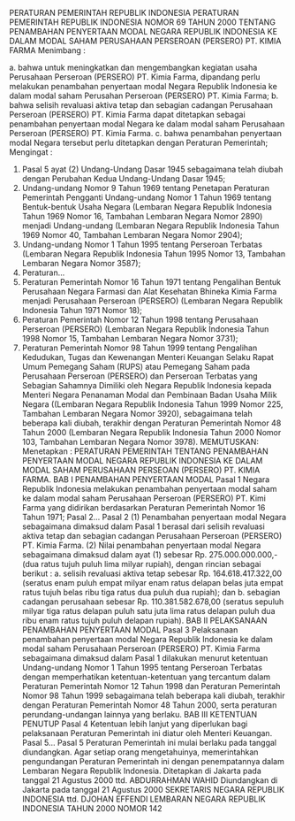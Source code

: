  PERATURAN PEMERINTAH REPUBLIK INDONESIA PERATURAN PEMERINTAH REPUBLIK INDONESIA NOMOR 69 TAHUN 2000 TENTANG PENAMBAHAN PENYERTAAN MODAL NEGARA REPUBLIK INDONESIA KE DALAM MODAL SAHAM PERUSAHAAN PERSEROAN (PERSERO) PT. KIMIA FARMA
Menimbang :

a. bahwa untuk meningkatkan dan mengembangkan kegiatan usaha Perusahaan Perseroan (PERSERO) PT. Kimia Farma, dipandang perlu melakukan penambahan penyertaan modal Negara Republik Indonesia ke dalam modal saham Perusahan Perseroan (PERSERO) PT. Kimia Farma;
b. bahwa selisih revaluasi aktiva tetap dan sebagian cadangan Perusahaan Perseroan (PERSERO) PT. Kimia Farma dapat ditetapkan sebagai penambahan penyertaan modal Negara ke dalam modal saham Perusahaan Perseroan (PERSERO) PT. Kimia Farma.
c. bahwa penambahan penyertaan modal Negara tersebut perlu ditetapkan dengan Peraturan Pemerintah;
Mengingat :

1. Pasal 5 ayat (2) Undang-Undang Dasar 1945 sebagaimana telah diubah dengan Perubahan Kedua Undang-Undang Dasar 1945;
2. Undang-undang Nomor 9 Tahun 1969 tentang Penetapan Peraturan Pemerintah Pengganti Undang-undang Nomor 1 Tahun 1969 tentang Bentuk-bentuk Usaha Negara (Lembaran Negara Republik Indonesia Tahun 1969 Nomor 16, Tambahan Lembaran Negara Nomor 2890) menjadi Undang-undang (Lembaran Negara Republik Indonesia Tahun 1969 Nomor 40, Tambahan Lembaran Negara Nomor 2904);
3. Undang-undang Nomor 1 Tahun 1995 tentang Perseroan Terbatas (Lembaran Negara Republik Indonesia Tahun 1995 Nomor 13, Tambahan Lembaran Negara Nomor 3587);
4. Peraturan...
4. Peraturan Pemerintah Nomor 16 Tahun 1971 tentang Pengalihan Bentuk Perusahaan Negara Farmasi dan Alat Kesehatan Bhineka Kimia Farma menjadi Perusahaan Perseroan (PERSERO) (Lembaran Negara Republik Indonesia Tahun 1971 Nomor 18);
5. Peraturan Pemerintah Nomor 12 Tahun 1998 tentang Perusahaan Perseroan (PERSERO) (Lembaran Negara Republik Indonesia Tahun 1998 Nomor 15, Tambahan Lembaran Negara Nomor 3731);
6. Peraturan Pemerintah Nomor 98 Tahun 1999 tentang Pengalihan Kedudukan, Tugas dan Kewenangan Menteri Keuangan Selaku Rapat Umum Pemegang Saham (RUPS) atau Pemegang Saham pada Perusahaan Perseroan (PERSERO) dan Perseroan Terbatas yang Sebagian Sahamnya Dimiliki oleh Negara Republik Indonesia kepada Menteri Negara Penanaman Modal dan Pembinaan Badan Usaha Milik Negara ((Lembaran Negara Republik Indonesia Tahun 1999 Nomor 225, Tambahan Lembaran Negara Nomor 3920), sebagaimana telah beberapa kali diubah, terakhir dengan Peraturan Pemerintah Nomor 48 Tahun 2000 (Lembaran Negara Republik Indonesia Tahun 2000 Nomor 103, Tambahan Lembaran Negara Nomor 3978).
MEMUTUSKAN:
 Menetapkan : PERATURAN PEMERINTAH TENTANG PENAMBAHAN PENYERTAAN MODAL NEGARA REPUBLIK INDONESIA KE DALAM MODAL SAHAM PERUSAHAAN PERSEOAN (PERSERO) PT. KIMIA FARMA.
BAB I PENAMBAHAN PENYERTAAN MODAL
Pasal 1
Negara Republik Indonesia melakukan penambahan penyertaan modal saham ke dalam modal saham Perusahaan Perseroan (PERSERO) PT. Kimi Farma yang didirikan berdasarkan Peraturan Pemerintah Nomor 16 Tahun 1971; Pasal 2...
Pasal 2
(1) Penambahan penyertaan modal Negara sebagaimana dimaksud dalam Pasal 1 berasal dari selisih revaluasi aktiva tetap dan sebagian cadangan Perusahaan Perseroan (PERSERO) PT. Kimia Farma.
(2) Nilai penambahan penyertaan modal Negara sebagaimana dimaksud dalam ayat (1) sebesar Rp. 275.000.000.000,- (dua ratus tujuh puluh lima milyar rupiah), dengan rincian sebagai berikut :
a. selisih revaluasi aktiva tetap sebesar Rp. 164.618.417.322,00 (seratus enam puluh empat milyar enam ratus delapan belas juta empat ratus tujuh belas ribu tiga ratus dua puluh dua rupiah); dan
b. sebagian cadangan perusahaan sebesar Rp. 110.381.582.678,00 (seratus sepuluh milyar tiga ratus delapan puluh satu juta lima ratus delapan puluh dua ribu enam ratus tujuh puluh delapan rupiah).
BAB II PELAKSANAAN PENAMBAHAN PENYERTAAN MODAL
Pasal 3
Pelaksanaan penambahan penyertaan modal Negara Republik Indonesia ke dalam modal saham Perusahaan Perseroan (PERSERO) PT. Kimia Farma sebagaimana dimaksud dalam Pasal 1 dilakukan menurut ketentuan Undang-undang Nomor 1 Tahun 1995 tentang Perseroan Terbatas dengan memperhatikan ketentuan-ketentuan yang tercantum dalam Peraturan Pemerintah Nomor 12 Tahun 1998 dan Peraturan Pemerintah Nomor 98 Tahun 1999 sebagaimana telah beberapa kali diubah, terakhir dengan Peraturan Pemerintah Nomor 48 Tahun 2000, serta peraturan perundang-undangan lainnya yang berlaku.
BAB III KETENTUAN PENUTUP
Pasal 4
Ketentuan lebih lanjut yang diperlukan bagi pelaksanaan Peraturan Pemerintah ini diatur oleh Menteri Keuangan. Pasal 5...
Pasal 5
Peraturan Pemerintah ini mulai berlaku pada tanggal diundangkan. Agar setiap orang mengetahuinya, memerintahkan pengundangan Peraturan Pemerintah ini dengan penempatannya dalam Lembaran Negara Republik Indonesia. Ditetapkan di Jakarta pada tanggal 21 Agustus 2000 ttd. ABDURRAHMAN WAHID Diundangkan di Jakarta pada tanggal 21 Agustus 2000 SEKRETARIS NEGARA REPUBLIK INDONESIA ttd. DJOHAN EFFENDI LEMBARAN NEGARA REPUBLIK INDONESIA TAHUN 2000 NOMOR 142
